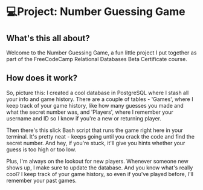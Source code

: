  # 💻Project: Number Guessing Game
## What's this all about?

Welcome to the Number Guessing Game, a fun little project I put together as part of the FreeCodeCamp Relational Databases Beta Certificate course.
## How does it work?

So, picture this: I created a cool database in PostgreSQL where I stash all your info and game history. There are a couple of tables - 'Games', where I keep track of your game history, like how many guesses you made and what the secret number was, and 'Players', where I remember your username and ID so I know if you're a new or returning player.

Then there's this slick Bash script that runs the game right here in your terminal. It's pretty neat - keeps going until you crack the code and find the secret number. And hey, if you're stuck, it'll give you hints whether your guess is too high or too low.

Plus, I'm always on the lookout for new players. Whenever someone new shows up, I make sure to update the database. And you know what's really cool? I keep track of your game history, so even if you've played before, I'll remember your past games.

